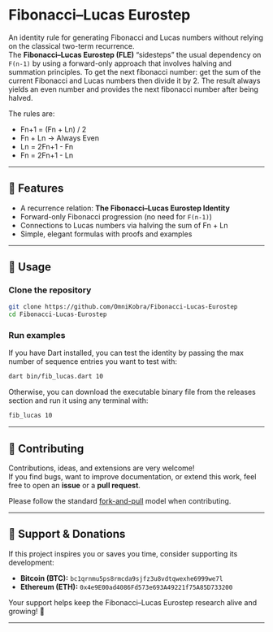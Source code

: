 # Fibonacci–Lucas Eurostep

An identity rule for generating Fibonacci and Lucas numbers without relying on the classical two-term recurrence.  
The **Fibonacci–Lucas Eurostep (FLE)** “sidesteps” the usual dependency on `F(n-1)` by using a forward-only approach that involves halving and summation principles. To get the next fibonacci number: get the sum of the current Fibonacci and Lucas numbers then divide it by 2.
The result always yields an even number and provides the next fibonacci number after being halved.

The rules are:
- Fn​+1 = (Fn + Ln) / 2
- Fn + Ln -> Always Even
- Ln = 2Fn+1 - Fn
- Fn = 2Fn+1 - Ln

---

## 🚀 Features
- A recurrence relation: **The Fibonacci–Lucas Eurostep Identity**
- Forward-only Fibonacci progression (no need for `F(n-1)`)
- Connections to Lucas numbers via halving the sum of Fn + Ln
- Simple, elegant formulas with proofs and examples

---

## 📖 Usage

### Clone the repository
```bash
git clone https://github.com/OmniKobra/Fibonacci-Lucas-Eurostep
cd Fibonacci-Lucas-Eurostep
```

### Run examples
If you have Dart installed, you can test the identity by passing the max number of sequence entries you want to test with:
```bash
dart bin/fib_lucas.dart 10
```
Otherwise, you can download the executable binary file from the releases section and run it using any terminal with:
```bash
fib_lucas 10
```
---

## 🤝 Contributing
Contributions, ideas, and extensions are very welcome!  
If you find bugs, want to improve documentation, or extend this work, feel free to open an **issue** or a **pull request**.

Please follow the standard [fork-and-pull](https://guides.github.com/activities/forking/) model when contributing.

---

## 💜 Support & Donations
If this project inspires you or saves you time, consider supporting its development:

- **Bitcoin (BTC):** `bc1qrnmu5ps8rmcda9sjfz3u8vdtqwexhe6999we7l`  
- **Ethereum (ETH):** `0x4e9E00ad4086Fd573e693A49221f75A85D733200`  

Your support helps keep the Fibonacci–Lucas Eurostep research alive and growing! 🌱

---
